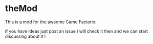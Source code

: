 # theMod
This is a mod for the awsome Game Factorio.

 

if you have ideas just post an issue i will check it then and we can start discussing about it !